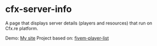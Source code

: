 # cfx-server-info
 A page that displays server details (players and resources) that run on Cfx.re platform.

Demo: [My site](https://axer.site/players)
Project based on: [fivem-player-list](https://github.com/igorovh/fivem-player-list)
